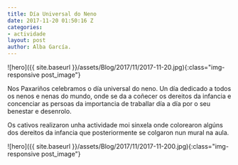 ```yaml
---
title: Día Universal do Neno
date: 2017-11-20 01:50:16 Z
categories:
- actividade
layout: post
author: Alba García.
---
```


![hero]({{ site.baseurl }}/assets/Blog/2017/11/2017-11-20.jpg){:class="img-responsive post_image"}
<br>

Nos Paxariños celebramos o día universal do neno. Un día dedicado a todos os nenos e nenas do mundo, onde se da a coñecer os dereitos da infancia e concenciar as persoas da importancia de traballar día a día por o seu benestar e desenrolo.

Os cativos realizaron unha actividade moi sinxela onde colorearon algúns dos dereitos da infancia que posteriormente se colgaron nun mural na aula.


![hero]({{ site.baseurl }}/assets/Blog/2017/11/2017-11-200.jpg){:class="img-responsive post_image"}
<br>